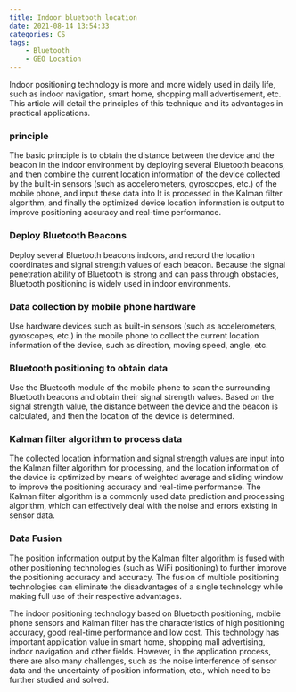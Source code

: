```yaml
---
title: Indoor bluetooth location
date: 2021-08-14 13:54:33
categories: CS
tags:
    - Bluetooth
    - GEO Location
---
```



Indoor positioning technology is more and more widely used in daily life, such as indoor navigation, smart home, shopping mall advertisement, etc. This article will detail the principles of this technique and its advantages in practical applications.



### principle

The basic principle is to obtain the distance between the device and the beacon in the indoor environment by deploying several Bluetooth beacons, and then combine the current location information of the device collected by the built-in sensors (such as accelerometers, gyroscopes, etc.) of the mobile phone, and input these data into It is processed in the Kalman filter algorithm, and finally the optimized device location information is output to improve positioning accuracy and real-time performance.

### Deploy Bluetooth Beacons

Deploy several Bluetooth beacons indoors, and record the location coordinates and signal strength values of each beacon. Because the signal penetration ability of Bluetooth is strong and can pass through obstacles, Bluetooth positioning is widely used in indoor environments.

### Data collection by mobile phone hardware

Use hardware devices such as built-in sensors (such as accelerometers, gyroscopes, etc.) in the mobile phone to collect the current location information of the device, such as direction, moving speed, angle, etc.

### Bluetooth positioning to obtain data

Use the Bluetooth module of the mobile phone to scan the surrounding Bluetooth beacons and obtain their signal strength values. Based on the signal strength value, the distance between the device and the beacon is calculated, and then the location of the device is determined.

### Kalman filter algorithm to process data

The collected location information and signal strength values are input into the Kalman filter algorithm for processing, and the location information of the device is optimized by means of weighted average and sliding window to improve the positioning accuracy and real-time performance. The Kalman filter algorithm is a commonly used data prediction and processing algorithm, which can effectively deal with the noise and errors existing in sensor data.

### Data Fusion

The position information output by the Kalman filter algorithm is fused with other positioning technologies (such as WiFi positioning) to further improve the positioning accuracy and accuracy. The fusion of multiple positioning technologies can eliminate the disadvantages of a single technology while making full use of their respective advantages.

The indoor positioning technology based on Bluetooth positioning, mobile phone sensors and Kalman filter has the characteristics of high positioning accuracy, good real-time performance and low cost. This technology has important application value in smart home, shopping mall advertising, indoor navigation and other fields. However, in the application process, there are also many challenges, such as the noise interference of sensor data and the uncertainty of position information, etc., which need to be further studied and solved.
